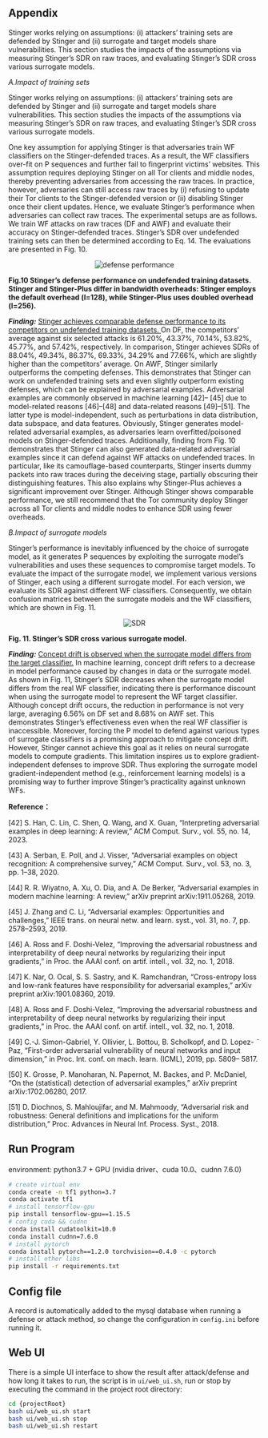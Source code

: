 
## Appendix

Stinger works relying on assumptions: (i) attackers’ training sets are defended by Stinger and (ii) surrogate and target models share vulnerabilities. This section studies the impacts of the assumptions via measuring Stinger’s SDR on raw traces, and evaluating Stinger’s SDR cross various surrogate models.

*A.Impact of training sets*

Stinger works relying on assumptions: (i) attackers’ training sets are defended by Stinger and (ii) surrogate and target models share vulnerabilities. This section studies the impacts of the assumptions via measuring Stinger’s SDR on raw traces, and evaluating Stinger’s SDR cross various surrogate models.

One key assumption for applying Stinger is that adversaries train WF classifiers on the Stinger-defended traces. As a result, the WF classifiers over-fit on P sequences and further fail to fingerprint victims’ websites. This assumption requires deploying Stinger on all Tor clients and middle nodes, thereby preventing adversaries from accessing the raw traces. In practice, however, adversaries can still access raw traces by (i) refusing to update their Tor clients to the Stinger-defended version or (ii) disabling Stinger once their client updates. Hence, we evaluate Stinger’s performance when adversaries can collect raw traces. The experimental setups are as follows. We train WF attacks on raw traces (DF and AWF) and evaluate their accuracy on Stinger-defended traces. Stinger’s SDR over undefended training sets can then be determined according to Eq. 14. The evaluations are presented in Fig. 10.

<figure style="text-align: center;">
  <img src="https://obsidian-tencent-1259097531.cos.ap-nanjing.myqcloud.com/Snipaste_2025-02-10_22-23-41.png" alt="defense performance" style="max-width: 100%;">
</figure>

**Fig.10 Stinger’s defense performance on undefended training datasets. Stinger and Stinger-Plus differ in bandwidth overheads: Stinger employs the default overhead (l=128), while Stinger-Plus uses doubled overhead (l=256).**


***Finding:*** <u>Stinger achieves comparable defense performance to its competitors on undefended training datasets. </u> On DF, the competitors’ average against six selected attacks is 61.20%, 43.37%, 70.14%, 53.82%, 45.77%, and 57.42%, respectively. In comparison, Stinger achieves SDRs of 88.04%, 49.34%, 86.37%, 69.33%, 34.29% and 77.66%, which are slightly higher than the competitors’ average. On AWF, Stinger similarly outperforms the competing defenses. This demonstrates that Stinger can work on undefended training sets and even slightly outperform existing defenses, which can be explained by adversarial examples. Adversarial examples are commonly observed in machine learning [42]– [45] due to model-related reasons [46]–[48] and data-related reasons [49]–[51]. The latter type is model-independent, such as perturbations in data distribution, data subspace, and data features. Obviously, Stinger generates model-related adversarial examples, as adversaries learn overfitted/poisoned models on Stinger-defended traces. Additionally, finding from Fig. 10 demonstrates that Stinger can also generated data-related adversarial examples since it can defend against WF attacks on undefended traces. In particular, like its camouflage-based counterparts, Stinger inserts dummy packets into raw traces during the deceiving stage, partially obscuring their distinguishing features. This also explains why Stinger-Plus achieves a significant improvement over Stinger. Although Stinger shows comparable performance, we still recommend that the Tor community deploy Stinger across all Tor clients and middle nodes to enhance SDR using fewer overheads.


*B.Impact of surrogate models*

Stinger’s performance is inevitably influenced by the choice of surrogate model, as it generates P sequences by exploiting the surrogate model’s vulnerabilities and uses these sequences to compromise target models. To evaluate the impact of the surrogate model, we implement various versions of Stinger, each using a different surrogate model. For each version, we evaluate its SDR against different WF classifiers. Consequently, we obtain confusion matrices between the surrogate models and the WF classifiers, which are shown in Fig. 11.



<figure style="text-align: center;">
  <img src="https://obsidian-tencent-1259097531.cos.ap-nanjing.myqcloud.com/Snipaste_2025-02-10_22-24-50.png" alt="SDR" style="max-width: 100%;">
</figure>


**Fig. 11. Stinger’s SDR cross various surrogate model.**

***Finding:*** <u>Concept drift is observed when the surrogate model differs from the target classifier.</u> In machine learning, concept drift refers to a decrease in model performance caused by changes in data or the surrogate model. As shown in Fig. 11, Stinger’s SDR decreases when the surrogate model differs from the real WF classifier, indicating there is performance discount when using the surrogate model to represent the WF target classifier. Although concept drift occurs, the reduction in performance is not very large, averaging 6.56% on DF set and 8.68% on AWF set. This demonstrates Stinger’s effectiveness even when the real WF classifier is inaccessible. Moreover, forcing the P model to defend against various types of surrogate classifiers is a promising approach to mitigate concept drift. However, Stinger cannot achieve this goal as it relies on neural surrogate models to compute gradients. This limitation inspires us to explore gradient-independent defenses to improve SDR. Thus exploring the surrogate model gradient-independent method (e.g., reinforcement learning models) is a promising way to further improve Stinger’s practicality against unknown WFs.


**Reference：**

[42] S. Han, C. Lin, C. Shen, Q. Wang, and X. Guan, “Interpreting adversarial examples in deep learning: A review,” ACM Comput. Surv., vol. 55, no. 14, 2023. 

[43] A. Serban, E. Poll, and J. Visser, “Adversarial examples on object recognition: A comprehensive survey,” ACM Comput. Surv., vol. 53, no. 3, pp. 1–38, 2020. 

[44] R. R. Wiyatno, A. Xu, O. Dia, and A. De Berker, “Adversarial examples in modern machine learning: A review,” arXiv preprint arXiv:1911.05268, 2019.

[45] J. Zhang and C. Li, “Adversarial examples: Opportunities and challenges,” IEEE trans. on neural netw. and learn. syst., vol. 31, no. 7, pp. 2578–2593, 2019. 

[46] A. Ross and F. Doshi-Velez, “Improving the adversarial robustness and interpretability of deep neural networks by regularizing their input gradients,” in Proc. the AAAI conf. on artif. intell., vol. 32, no. 1, 2018. 

[47] K. Nar, O. Ocal, S. S. Sastry, and K. Ramchandran, “Cross-entropy loss and low-rank features have responsibility for adversarial examples,” arXiv preprint arXiv:1901.08360, 2019. 

[48] A. Ross and F. Doshi-Velez, “Improving the adversarial robustness and interpretability of deep neural networks by regularizing their input gradients,” in Proc. the AAAI conf. on artif. intell., vol. 32, no. 1, 2018. 

[49] C.-J. Simon-Gabriel, Y. Ollivier, L. Bottou, B. Scholkopf, and D. Lopez- ¨ Paz, “First-order adversarial vulnerability of neural networks and input dimension,” in Proc. Int. conf. on mach. learn. (ICML), 2019, pp. 5809– 5817. 

[50] K. Grosse, P. Manoharan, N. Papernot, M. Backes, and P. McDaniel, “On the (statistical) detection of adversarial examples,” arXiv preprint arXiv:1702.06280, 2017.

[51] D. Diochnos, S. Mahloujifar, and M. Mahmoody, “Adversarial risk and robustness: General definitions and implications for the uniform distribution,” Proc. Advances in Neural Inf. Process. Syst., 2018.

## Run Program

environment: python3.7 + GPU (nvidia driver、cuda 10.0、cudnn 7.6.0) 


```bash
# create virtual env
conda create -n tf1 python=3.7
conda activate tf1
# install tensorflow-gpu
pip install tensorflow-gpu==1.15.5
# config cuda && cudnn 
conda install cudatoolkit=10.0
conda install cudnn=7.6.0
# install pytorch
conda install pytorch==1.2.0 torchvision==0.4.0 -c pytorch
# install other libs
pip install -r requirements.txt
```

## Config file

A record is automatically added to the mysql database when running a defense or attack method, so change the configuration in `config.ini` before running it.

## Web UI

There is a simple UI interface to show the result after attack/defense and how long it takes to run, the script is in `ui/web_ui.sh`, run or stop by executing the command in the project root directory:

```bash
cd {projectRoot}  
bash ui/web_ui.sh start   
bash ui/web_ui.sh stop    
bash ui/web_ui.sh restart 
```



